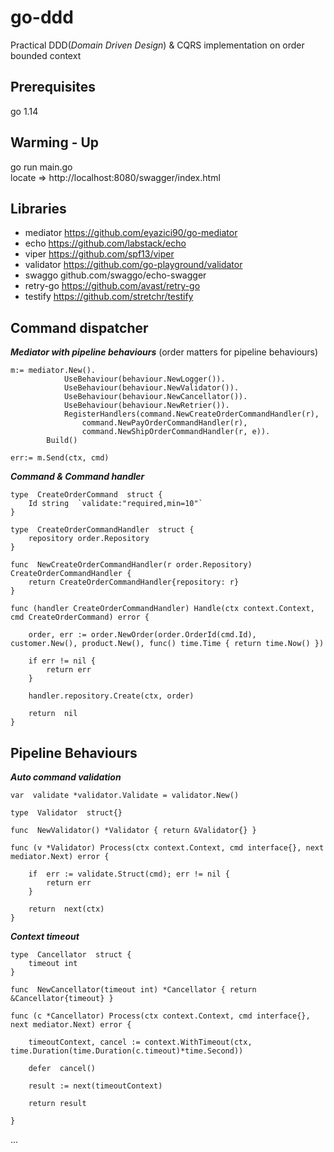 


# go-ddd
Practical DDD(*Domain Driven Design*) & CQRS implementation on order bounded context


## Prerequisites
 go  1.14


## Warming - Up
 go run main.go <br/>
locate =>  http://localhost:8080/swagger/index.html 


## Libraries

 - mediator https://github.com/eyazici90/go-mediator
 - echo https://github.com/labstack/echo
 - viper https://github.com/spf13/viper
 -  validator https://github.com/go-playground/validator
 - swaggo github.com/swaggo/echo-swagger
 - retry-go https://github.com/avast/retry-go
 - testify https://github.com/stretchr/testify


 

## Command dispatcher 
***Mediator with pipeline behaviours*** (order matters for pipeline behaviours)

    m:= mediator.New(). 
			    UseBehaviour(behaviour.NewLogger()). 
			    UseBehaviour(behaviour.NewValidator()). 
			    UseBehaviour(behaviour.NewCancellator()). 
			    UseBehaviour(behaviour.NewRetrier()). 
			    RegisterHandlers(command.NewCreateOrderCommandHandler(r), 
				    command.NewPayOrderCommandHandler(r), 
				    command.NewShipOrderCommandHandler(r, e)). 
		    Build()

    err:= m.Send(ctx, cmd)
    
***Command & Command handler***
   
    type  CreateOrderCommand  struct { 
	    Id string  `validate:"required,min=10"` 
    }
     
    type  CreateOrderCommandHandler  struct { 
	    repository order.Repository 
    }
     
    func  NewCreateOrderCommandHandler(r order.Repository) CreateOrderCommandHandler { 
	    return CreateOrderCommandHandler{repository: r} 
    } 
    
    func (handler CreateOrderCommandHandler) Handle(ctx context.Context, cmd CreateOrderCommand) error {
    
	    order, err := order.NewOrder(order.OrderId(cmd.Id), customer.New(), product.New(), func() time.Time { return time.Now() })
	     
	    if err != nil { 
		    return err 
	    } 
	    
	    handler.repository.Create(ctx, order) 
	    
	    return  nil 
    } 
## Pipeline Behaviours
***Auto command validation***

    var  validate *validator.Validate = validator.New()
    
    type  Validator  struct{}
    
    func  NewValidator() *Validator { return &Validator{} }
    
    func (v *Validator) Process(ctx context.Context, cmd interface{}, next mediator.Next) error {
    
	    if  err := validate.Struct(cmd); err != nil { 
		    return err 
	    } 
	    
	    return  next(ctx) 
    }

***Context timeout***

    type  Cancellator  struct { 
	    timeout int 
    } 
    
    func  NewCancellator(timeout int) *Cancellator { return &Cancellator{timeout} }
     
    func (c *Cancellator) Process(ctx context.Context, cmd interface{}, next mediator.Next) error {
     
	    timeoutContext, cancel := context.WithTimeout(ctx, time.Duration(time.Duration(c.timeout)*time.Second))
	    
	    defer  cancel() 
	    
	    result := next(timeoutContext)
	     
	    return result
    
    }

...
